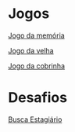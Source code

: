 
# Jogos

<a href="https://fustsiju.github.io/Estagio-Full-Stack/Desafio%201%20-%20Mem%C3%B3ria/Desafio%201%20-%20Mem%C3%B3ria/Jogo%20da%20Mem%C3%B3ria/">Jogo da memória</a>

<a href="https://fustsiju.github.io/Estagio-Full-Stack/Desafio%203%20-%20Jogo%20da%20velha/"> Jogo da velha</a>

<a href="https://fustsiju.github.io/Estagio-Full-Stack/Jogo%20da%20cobrinha/"> Jogo da cobrinha</a>

# Desafios

<a href="https://fustsiju.github.io/Estagio-Full-Stack/Desafio%202%20-%20Busca%20Estagiario/" >Busca Estagiário </a>
